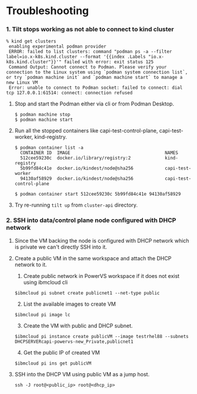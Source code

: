 # Troubleshooting

### 1. Tilt stops working as not able to connect to kind cluster

   ```
   % kind get clusters
    enabling experimental podman provider
    ERROR: failed to list clusters: command "podman ps -a --filter label=io.x-k8s.kind.cluster --format '{{index .Labels "io.x-k8s.kind.cluster"}}'" failed with error: exit status 125
    Command Output: Cannot connect to Podman. Please verify your connection to the Linux system using `podman system connection list`, or try `podman machine init` and `podman machine start` to manage a new Linux VM
    Error: unable to connect to Podman socket: failed to connect: dial tcp 127.0.0.1:61514: connect: connection refused
   ```

1. Stop and start the Podman either via cli or from Podman Desktop.
   ```shell
   $ podman machine stop
   $ podman machine start
   ```
2. Run all the stopped containers like capi-test-control-plane, capi-test-worker, kind-registry.
   ```shell
   $ podman container list -a
     CONTAINER ID  IMAGE                                    NAMES
     512cee59230c  docker.io/library/registry:2             kind-registry
     5b99fd84c41e  docker.io/kindest/node@sha256            capi-test-worker
     94130af58929  docker.io/kindest/node@sha256            capi-test-control-plane

   $ podman container start 512cee59230c 5b99fd84c41e 94130af58929
   ```
3. Try re-running `tilt up` from `cluster-api` directory.


### 2. SSH into data/control plane node configured with DHCP network
1. Since the VM backing the node is configured with DHCP network which is private we can't directly SSH into it.
2. Create a public VM in the same workspace and attach the DHCP network to it.

   1. Create public network in PowerVS workspace if it does not exist using ibmcloud cli
   ```shell
   $ibmcloud pi subnet create publicnet1 --net-type public
   ```
   2. List the available images to create VM
   ```shell
   $ibmcloud pi image lc
   ```
   3. Create the VM with public and DHCP subnet.
   ```shell
   $ibmcloud pi instance create publicVM --image testrhel88 --subnets DHCPSERVERcapi-powervs-new_Private,publicnet1
   ```
   4. Get the public IP of created VM
   ```shell
   $ibmcloud pi ins get publicVM
   ```
4. SSH into the DHCP VM using public VM as a jump host.
    ```
   ssh -J root@<public_ip> root@<dhcp_ip>
   ```
